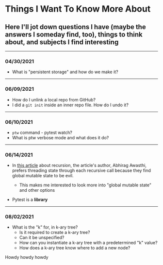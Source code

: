 # Things I Want To Know More About

## Here I'll jot down questions I have (maybe the answers I someday find, too), things to think about, and subjects I find interesting

----

### 04/30/2021

* What is "persistent storage" and how do we make it?

----

### 06/09/2021

* How do I unlink a local repo from GitHub?
* I did a `git init` inside an inner repo file. How do I undo it?

----

### 06/10/2021

* `ptw` command - pytest watch?
* What is ptw verbose mode and what does it do?

----

### 06/14/2021

* In [this article](https://realpython.com/python-thinking-recursively/) about recursion, the article's author, Abhirag Awasthi, prefers threading state through each recursive call because they find global mutable state to be evil.
  * This makes me interested to look more into "global mutable state" and other options

* Pytest is a **library**

----

### 08/02/2021

* What is the "k" for, in k-ary tree?
  * Is it required to create a k-ary tree?
  * Can it be unspecified?
  * How can you instantiate a k-ary tree with a predetermined "k" value?
  * How does a k-ary tree know where to add a new node?

Howdy howdy howdy